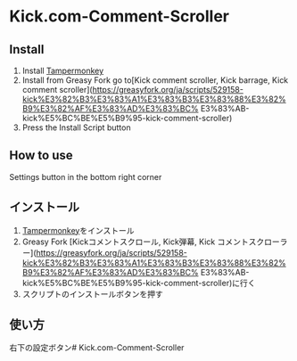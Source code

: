 # Kick.com-Comment-Scroller

## Install 
1. Install [Tampermonkey](https://www.tampermonkey.net) 
2. Install from Greasy Fork go to[Kick comment scroller, Kick barrage, Kick comment scroller](https://greasyfork.org/ja/scripts/529158-kick%E3%82%B3%E3%83%A1%E3%83%B3%E3%83%88%E3%82%B9%E3%82%AF%E3%83%AD%E3%83%BC% E3%83%AB-kick%E5%BC%BE%E5%B9%95-kick-comment-scroller)
3. Press the Install Script button 
## How to use 
Settings button in the bottom right corner

## インストール
1. [Tampermonkey](https://www.tampermonkey.net)をインストール
2. Greasy Fork [Kickコメントスクロール, Kick弾幕, Kick コメントスクローラー](https://greasyfork.org/ja/scripts/529158-kick%E3%82%B3%E3%83%A1%E3%83%B3%E3%83%88%E3%82%B9%E3%82%AF%E3%83%AD%E3%83%BC% E3%83%AB-kick%E5%BC%BE%E5%B9%95-kick-comment-scroller)に行く
3. スクリプトのインストールボタンを押す
## 使い方
右下の設定ボタン# Kick.com-Comment-Scroller
